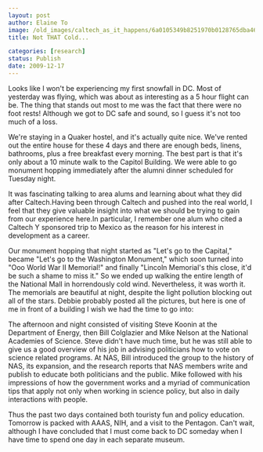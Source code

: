 ```yaml
---
layout: post
author: Elaine To
image: /old_images/caltech_as_it_happens/6a0105349b8251970b0128765dba46970c.jpg
title: Not THAT Cold...

categories: [research]
status: Publish
date: 2009-12-17
---
```



Looks like I won't be experiencing my first snowfall in DC. Most of yesterday was flying, which was about as interesting as a 5 hour flight can be. The thing that stands out most to me was the fact that there were no foot rests! Although we got to DC safe and sound, so I guess it's not too much of a loss.

We're staying in a Quaker hostel, and it's actually quite nice. We've rented out the entire house for these 4 days and there are enough beds, linens, bathrooms, plus a free breakfast every morning. The best part is that it's only about a 10 minute walk to the Capitol Building. We were able to go monument hopping immediately after the alumni dinner scheduled for Tuesday night.

It was fascinating talking to area alums and learning about what they did after Caltech.Having been through Caltech and pushed into the real world, I feel that they give valuable insight into what we should be trying to gain from our experience here.In particular, I remember one alum who cited a Caltech Y sponsored trip to Mexico as the reason for his interest in development as a career.

Our monument hopping that night started as "Let's go to the Capital," became "Let's go to the Washington Monument," which soon turned into "Ooo World War II Memorial!" and finally "Lincoln Memorial's this close, it'd be such a shame to miss it." So we ended up walking the entire length of the National Mall in horrendously cold wind. Nevertheless, it was worth it. The memorials are beautiful at night, despite the light pollution blocking out all of the stars. Debbie probably posted all the pictures, but here is one of me in front of a building I wish we had the time to go into:

The afternoon and night consisted of visiting Steve Koonin at the Department of Energy, then Bill Colglazier and Mike Nelson at the National Academies of Science. Steve didn't have much time, but he was still able to give us a good overview of his job in advising politicians how to vote on science related programs. At NAS, Bill introduced the group to the history of NAS, its expansion, and the research reports that NAS members write and publish to educate both politicians and the public. Mike followed with his impressions of how the government works and a myriad of communication tips that apply not only when working in science policy, but also in daily interactions with people.

Thus the past two days contained both touristy fun and policy education. Tomorrow is packed with AAAS, NIH, and a visit to the Pentagon. Can't wait, although I have concluded that I must come back to DC someday when I have time to spend one day in each separate museum.

